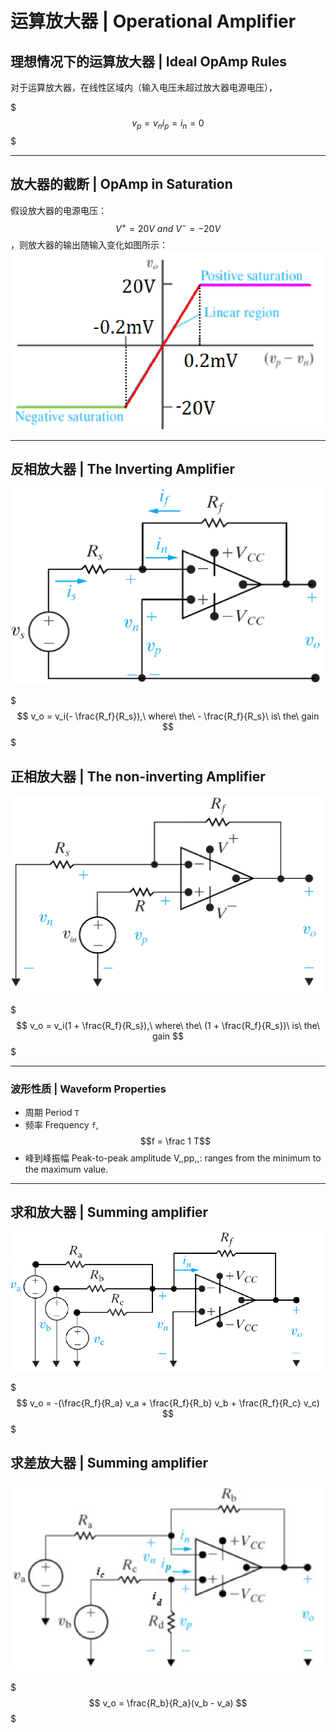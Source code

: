 # 运算放大器 | Operational Amplifier

## 理想情况下的运算放大器 | Ideal OpAmp Rules

对于运算放大器，在线性区域内（输入电压未超过放大器电源电压），

$$$
v_p = v_n
i_p = i_n = 0
$$$

- - -

## 放大器的截断 | OpAmp in Saturation

假设放大器的电源电压：$$V^+ = 20V\ and\ V^- = -20V$$，则放大器的输出随输入变化如图所示：
![放大器的截断图例](.运算放大器/放大器的截断图例.png)

- - -

## 反相放大器 | The Inverting Amplifier

![反相放大器图例](.运算放大器/反相放大器图例.png)

$$$
v_o = v_i(- \frac{R_f}{R_s}),\ 
where\ the\ - \frac{R_f}{R_s}\ is\ the\ gain
$$$

## 正相放大器 | The non-inverting Amplifier

![正相放大器图例](.运算放大器/正相放大器图例.png)

$$$
v_o = v_i(1 + \frac{R_f}{R_s}),\ 
where\ the\ (1 + \frac{R_f}{R_s})\ is\ the\ gain
$$$

- - -

### 波形性质 | Waveform Properties

- 周期 Period ``T``
- 频率 Frequency ``f``, $$f = \frac 1 T$$
- 峰到峰振幅 Peak-to-peak amplitude V,,pp,,: ranges from the minimum to the maximum value.

- - -

## 求和放大器 | Summing amplifier

![求和放大器图例](.运算放大器/求和放大器图例.png)

$$$
v_o = -(\frac{R_f}{R_a} v_a + \frac{R_f}{R_b} v_b + \frac{R_f}{R_c} v_c)
$$$

## 求差放大器 | Summing amplifier

![求差放大器图例](.运算放大器/求差放大器图例.png)

$$$
v_o = \frac{R_b}{R_a}(v_b - v_a)
$$$
